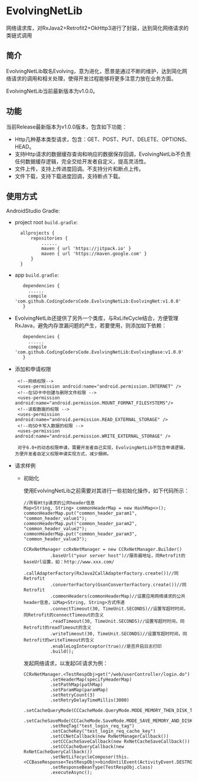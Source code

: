 # EvolvingNetLib
网络请求库，对RxJava2+Retrofit2+OkHttp3进行了封装，达到简化网络请求的类链式调用

简介
----
EvolvingNetLib取名Evolving，意为进化，愿景是通过不断的维护，达到简化网络请求的调用和相关处理，使得开发过程能够将更多注意力放在业务方面。

EvolvingNetLib当前最新版本为v1.0.0。

功能
----
当前Release最新版本为v1.0.0版本，包含如下功能：
 - Http几种基本类型请求，包含：GET、POST、PUT、DELETE、OPTIONS、HEAD。
 - 支持Http请求的数据缓存查询和响应的数据保存回调，EvolvingNetLib不负责任何数据缓存逻辑，完全交给开发者自定义，提高灵活性。
 - 文件上传，支持上传进度回调。不支持分片和断点上传。
 - 文件下载，支持下载进度回调，支持断点下载。
 
 使用方式
 ----
 AndroidStudio Gradle:
  - project root `build.gradle`:
  
          allprojects {
              repositories {
                  ......
                  maven { url 'https://jitpack.io' }
                  maven { url 'https://maven.google.com' }
              }
          }
          
 - app `build.gradle`:
 
          dependencies {
            ......
            compile 'com.github.CodingCodersCode.EvolvingNetLib:EvolvingNet:v1.0.0'
          }

 - EvolvingNetLib还提供了另外一个类库，与RxLifeCycle结合，方便管理RxJava，避免内存泄漏问题的产生，若要使用，则添加如下依赖：
          
          dependencies {
            ......
            compile 'com.github.CodingCodersCode.EvolvingNetLib:EvolvingBase:v1.0.0'
          }
 - 添加和申请权限
 
        <!--网络权限-->
        <uses-permission android:name="android.permission.INTERNET" />
        <!--在SD卡中创建与删除文件权限 -->
        <uses-permission android:name="android.permission.MOUNT_FORMAT_FILESYSTEMS"/>
        <!--读取数据的权限 -->
        <uses-permission android:name="android.permission.READ_EXTERNAL_STORAGE" />
        <!--向SD卡写入数据的权限 -->
        <uses-permission android:name="android.permission.WRITE_EXTERNAL_STORAGE" />
        
        对于6.0+的动态权限申请，需要开发者自己实现，EvolvingNetLib不包含申请逻辑，方便开发者自定义权限申请实现方式，减少捆绑。
        
 - 请求样例
 
    - 初始化
    
      使用EvolvingNetLib之前需要对其进行一些初始化操作，如下代码所示：
      
          //所有Http请求的公共header信息
          Map<String, String> commonHeaderMap = new HashMap<>();
          commonHeaderMap.put("common_header_param1", "common_header_value1");
          commonHeaderMap.put("common_header_param2", "common_header_value2");
          commonHeaderMap.put("common_header_param3", "common_header_value3");
          
          CCRxNetManager ccRxNetManager = new CCRxNetManager.Builder()
                    .baseUrl("your server host")//服务器地址，同Retrofit的baseUrl设置，如：http://www.xxx.com/
                    .callAdapterFactory(RxJava2CallAdapterFactory.create())//同Retrofit
                    .converterFactory(GsonConverterFactory.create())//同Retrofit
                    .commonHeaders(commonHeaderMap)//设置应用网络请求的公共header信息，以Map<String, String>方式传递
                    .connectTimeout(30, TimeUnit.SECONDS)//设置写超时时间，同Retrofit的connectTimeout的含义
                    .readTimeout(30, TimeUnit.SECONDS)//设置写超时时间，同Retrofit的readTimeout的含义
                    .writeTimeout(30, TimeUnit.SECONDS)//设置写超时时间，同Retrofit的writeTimeout的含义
                    .enableLogInterceptor(true)//是否开启日志打印
                    .build();
                    
      发起网络请求，以发起GE请求为例：
      
          CCRxNetManager.<TestRespObj>get("/web/userController/login.do")
                    .setHeaderMap(specifyHeaderMap)
                    .setPathMap(pathMap)
                    .setParamMap(paramMap)
                    .setRetryCount(3)
                    .setRetryDelayTimeMillis(3000)
                    .setCacheQueryMode(CCCacheMode.QueryMode.MODE_MEMORY_THEN_DISK_THEN_NET)
                    .setCacheSaveMode(CCCacheMode.SaveMode.MODE_SAVE_MEMORY_AND_DISK)
                    .setReqTag("test_login_req_tag")
                    .setCacheKey("test_login_req_cache_key")
                    .setCCNetCallback(new RxNetManagerCallback())
                    .setCCCacheSaveCallback(new RxNetCacheSaveCallback())
                    .setCCCacheQueryCallback(new RxNetCacheQueryCallback())
                    .setNetLifecycleComposer(this.<CCBaseResponse<TestRespObj>>bindUntilEvent(ActivityEvent.DESTROY))
                    .setResponseBeanType(TestRespObj.class)
                    .executeAsync();
 
 
          
